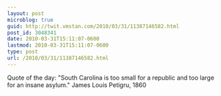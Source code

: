 ```yaml
---
layout: post
microblog: true
guid: http://twit.vmstan.com/2010/03/31/11387146582.html
post_id: 3048341
date: 2010-03-31T15:11:07-0600
lastmod: 2010-03-31T15:11:07-0600
type: post
url: /2010/03/31/11387146582.html
---
```

Quote of the day: "South Carolina is too small for a republic and too large for an insane asylum." James Louis Petigru, 1860
